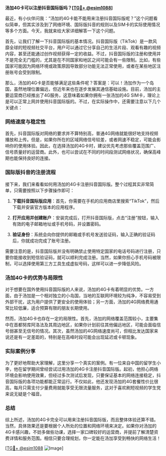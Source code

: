 **汤加4G卡可以注册抖音国际版吗？[[TG💪+ @esim1088](https://t.me/s/esim1088)]**

最近，有小伙伴问我：“汤加的4G卡能不能用来注册抖音国际版呢？”这个问题看似简单，但其实涉及到了网络环境、国际版抖音的规则以及SIM卡的实际使用情况等多个方面。今天，我就来给大家详细解答一下这个问题。

首先，让我们了解一下抖音国际版的基本情况。抖音国际版（TikTok）是一款风靡全球的短视频社交平台，用户可以通过它分享自己的生活片段、观看有趣的视频内容，甚至还能通过创作视频获得一定的收益。不过，抖音国际版的注册和使用并不是完全无门槛的，尤其是在不同国家和地区之间可能会有一些限制。比如，有些国家可能因为网络环境或政策原因导致部分功能无法正常使用，或者在某些地区注册账号会受到限制。

那么，汤加的4G卡是否能够满足这些条件呢？答案是：可以！汤加作为一个岛国，虽然地理位置偏远，但近年来也在逐步发展其通信基础设施。目前，汤加的主要运营商已经推出了4G服务，这意味着如果你拥有一张汤加的4G SIM卡，理论上是可以正常上网并使用抖音国际版的。不过，在实际操作中，还需要注意以下几个关键点：

### 网络速度与稳定性

首先，抖音国际版对网络的要求并不算特别高，普通4G网络就能很好地支持视频播放和上传。但是，如果你所在的区域网络信号较差，或者网速不稳定，可能会影响你的使用体验。因此，在选择汤加的4G卡时，建议优先考虑那些覆盖范围广、信号质量好的运营商。此外，也可以尝试在不同的时间段测试网络状况，确保高峰期也能保持良好的连接。

### 国际版抖音的注册流程

接下来，我们来看看如何用汤加的4G卡注册抖音国际版。整个过程其实非常简单，只需要按照以下步骤操作即可：

1. **下载抖音国际版应用**：首先，你需要在手机的应用商店里搜索“TikTok”，然后下载并安装官方版本的应用程序。
   
2. **打开应用并创建账户**：安装完成后，打开抖音国际版，点击“注册”按钮，输入有效的电子邮箱地址或手机号码，并设置密码。

3. **验证身份**：系统会向你提供的邮箱或手机号发送验证码，输入正确的验证码后，你就成功完成了账号注册。

需要注意的是，抖音国际版并没有明确禁止使用特定国家的电话号码进行注册，只要你能接收到短信验证码，就可以顺利完成注册。当然，如果你担心手机号码被限制，可以选择使用第三方工具生成虚拟号码，这样可以进一步降低风险。

### 汤加4G卡的优势与局限性

对于想要在国外使用抖音国际版的人来说，汤加的4G卡有着明显的优势。一方面，由于汤加是一个相对独立的小岛国，当地的互联网环境较为纯净，不容易受到外部干扰，这为用户提供了更安全的使用体验；另一方面，汤加的4G网络费用通常比较低廉，适合预算有限的朋友长期使用。

然而，汤加4G卡也存在一定的局限性。首先，汤加的网络覆盖范围较小，主要集中在首都努库阿洛法及其周边地区，如果你计划前往其他偏远地区，可能会面临信号弱甚至无信号的情况。其次，虽然汤加的4G网络速度尚可，但相比发达国家来说还是有一定差距的，特别是在高峰时段可能会出现延迟或卡顿现象。

### 实际案例分享

为了更好地帮助大家理解，这里分享一个真实的案例。有一位来自中国的留学生小李，他在留学期间曾经尝试过用汤加的4G卡注册抖音国际版。起初，他担心网络环境会影响使用效果，但经过多次测试后发现，只要保证基本的网络连接稳定，抖音国际版的各项功能都能正常运行。不仅如此，他还发现汤加的4G套餐性价比很高，每月只需支付少量费用就能享受无限流量服务，这对于喜欢刷短视频的学生党来说无疑是个福音。

### 总结

综上所述，汤加的4G卡完全可以用来注册抖音国际版，而且整体体验还算不错。当然，具体效果还是要根据个人所处的位置和网络环境来决定。如果你对汤加的4G卡感兴趣，不妨多做些功课，选择一家口碑较好的运营商，并提前了解清楚资费详情和服务范围。相信只要合理规划，你一定能在汤加享受到畅快的网络生活！

[[TG💪+ @esim1088](https://t.me/s/esim1088) ![Image](https://i.postimg.cc/4NQfJmqS/Snipaste-2025-05-13-00-14-12.png)]